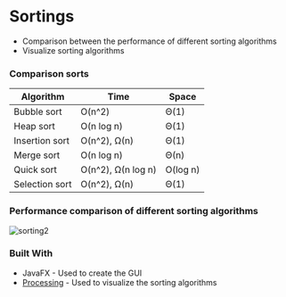 # Sortings
  * Comparison between the performance of different sorting algorithms
  * Visualize sorting algorithms

### Comparison sorts

| Algorithm               | Time                         | Space    |
|-------------------------|------------------------------|----------|
|  Bubble sort            | O(n^2)                       | Θ(1)     |
|  Heap sort              | O(n log n)                   | Θ(1)     |
|  Insertion sort         | O(n^2), Ω(n)                 | Θ(1)     |
|  Merge sort             | O(n log n)                   | Θ(n)     |
|  Quick sort             | O(n^2), Ω(n log n)           | O(log n) |
|  Selection sort         | O(n^2), Ω(n)                 | Θ(1)     |



### Performance comparison of different sorting algorithms
![sorting2](https://user-images.githubusercontent.com/48100957/55920733-2871a980-5bfa-11e9-91bb-db52ec626f08.png)

### Built With

* JavaFX - Used to create the GUI
* [Processing](https://processing.org/) - Used to visualize the sorting algorithms
